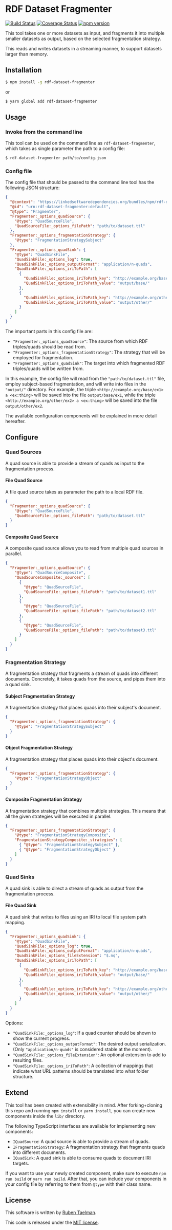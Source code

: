 # RDF Dataset Fragmenter

[![Build Status](https://travis-ci.com/rubensworks/rdf-dataset-fragmenter.js.svg?branch=master)](https://travis-ci.com/rubensworks/rdf-dataset-fragmenter.js)
[![Coverage Status](https://coveralls.io/repos/github/rubensworks/rdf-dataset-fragmenter.js/badge.svg?branch=master)](https://coveralls.io/github/rubensworks/rdf-dataset-fragmenter.js?branch=master)
[![npm version](https://badge.fury.io/js/rdf-dataset-fragmenter.svg)](https://www.npmjs.com/package/rdf-dataset-fragmenter)

This tool takes one or more datasets as input,
and fragments it into multiple smaller datasets as output,
based on the selected fragmentation strategy.

This reads and writes datasets in a streaming manner,
to support datasets larger than memory.

## Installation

```bash
$ npm install -g rdf-dataset-fragmenter
```
or
```bash
$ yarn global add rdf-dataset-fragmenter
```

## Usage

### Invoke from the command line

This tool can be used on the command line as `rdf-dataset-fragmenter`,
which takes as single parameter the path to a config file:

```bash
$ rdf-dataset-fragmenter path/to/config.json
```

### Config file

The config file that should be passed to the command line tool has the following JSON structure:

```json
{
  "@context": "https://linkedsoftwaredependencies.org/bundles/npm/rdf-dataset-fragmenter/^1.0.0/components/context.jsonld",
  "@id": "urn:rdf-dataset-fragmenter:default",
  "@type": "Fragmenter",
  "Fragmenter:_options_quadSource": {
    "@type": "QuadSourceFile",
    "QuadSourceFile:_options_filePath": "path/to/dataset.ttl"
  },
  "Fragmenter:_options_fragmentationStrategy": {
    "@type": "FragmentationStrategySubject"
  },
  "Fragmenter:_options_quadSink": {
    "@type": "QuadSinkFile",
    "QuadSinkFile:_options_log": true,
    "QuadSinkFile:_options_outputFormat": "application/n-quads",
    "QuadSinkFile:_options_iriToPath": [
      {
        "QuadSinkFile:_options_iriToPath_key": "http://example.org/base/",
        "QuadSinkFile:_options_iriToPath_value": "output/base/"
      },
      {
        "QuadSinkFile:_options_iriToPath_key": "http://example.org/other/",
        "QuadSinkFile:_options_iriToPath_value": "output/other/"
      }
    ]
  }
}
```

The important parts in this config file are:
* `"Fragmenter:_options_quadSource"`: The source from which RDF triples/quads should be read from.
* `"Fragmenter:_options_fragmentationStrategy"`: The strategy that will be employed for fragmentation.
* `"Fragmenter:_options_quadSink"`: The target into which fragmented RDF triples/quads will be written from.

In this example, the config file will read from the `"path/to/dataset.ttl"` file,
employ subject-based fragmentation, and will write into files in the `"output/"` directory.
For example, the triple `<http://example.org/base/ex1> a <ex:thing>` will be saved into the file `output/base/ex1`,
while the triple `<http://example.org/other/ex2> a <ex:thing>` will be saved into the file `output/other/ex2`.

The available configuration components will be explained in more detail hereafter.

## Configure

### Quad Sources

A quad source is able to provide a stream of quads as input to the fragmentation process.

#### File Quad Source

A file quad source takes as parameter the path to a local RDF file.

```json
{
  "Fragmenter:_options_quadSource": {
    "@type": "QuadSourceFile",
    "QuadSourceFile:_options_filePath": "path/to/dataset.ttl"
  }
}
```

#### Composite Quad Source

A composite quad source allows you to read from multiple quad sources in parallel.

```json
{
  "Fragmenter:_options_quadSource": {
    "@type": "QuadSourceComposite",
    "QuadSourceComposite:_sources": [
      {
        "@type": "QuadSourceFile",
        "QuadSourceFile:_options_filePath": "path/to/dataset1.ttl"
      },
      {
        "@type": "QuadSourceFile",
        "QuadSourceFile:_options_filePath": "path/to/dataset2.ttl"
      },
      {
        "@type": "QuadSourceFile",
        "QuadSourceFile:_options_filePath": "path/to/dataset3.ttl"
      }
    ]
  }
}
```

### Fragmentation Strategy

A fragmentation strategy that fragments a stream of quads into different documents.
Concretely, it takes quads from the source, and pipes them into a quad sink.

#### Subject Fragmentation Strategy

A fragmentation strategy that places quads into their subject's document.

```json
{
  "Fragmenter:_options_fragmentationStrategy": {
    "@type": "FragmentationStrategySubject"
  }
}
```

#### Object Fragmentation Strategy

A fragmentation strategy that places quads into their object's document.

```json
{
  "Fragmenter:_options_fragmentationStrategy": {
    "@type": "FragmentationStrategyObject"
  }
}
```

#### Composite Fragmentation Strategy

A fragmentation strategy that combines multiple strategies.
This means that all the given strategies will be executed in parallel.

```json
{
  "Fragmenter:_options_fragmentationStrategy": {
    "@type": "FragmentationStrategyComposite",
    "FragmentationStrategyComposite:_strategies": [
      { "@type": "FragmentationStrategySubject" },
      { "@type": "FragmentationStrategyObject" }
    ]
  }
}
```

### Quad Sinks

A quad sink is able to direct a stream of quads as output from the fragmentation process.

#### File Quad Sink

A quad sink that writes to files using an IRI to local file system path mapping.

```json
{
  "Fragmenter:_options_quadSink": {
    "@type": "QuadSinkFile",
    "QuadSinkFile:_options_log": true,
    "QuadSinkFile:_options_outputFormat": "application/n-quads",
    "QuadSinkFile:_options_fileExtension": "$.nq",
    "QuadSinkFile:_options_iriToPath": [
      {
        "QuadSinkFile:_options_iriToPath_key": "http://example.org/base/",
        "QuadSinkFile:_options_iriToPath_value": "output/base/"
      },
      {
        "QuadSinkFile:_options_iriToPath_key": "http://example.org/other/",
        "QuadSinkFile:_options_iriToPath_value": "output/other/"
      }
    ]
  }
}
```

Options:
* `"QuadSinkFile:_options_log"`: If a quad counter should be shown to show the current progress.
* `"QuadSinkFile:_options_outputFormat"`: The desired output serialization. (Only `"application/n-quads"` is considered stable at the moment).
* `"QuadSinkFile:_options_fileExtension"`: An optional extension to add to resulting files.
* `"QuadSinkFile:_options_iriToPath"`: A collection of mappings that indicate what URL patterns should be translated into what folder structure.

## Extend

This tool has been created with extensibility in mind.
After forking+cloning this repo and running `npm install` or `yarn install`,
you can create new components inside the `lib/` directory.

The following TypeScript interfaces are available for implementing new components:
* `IQuadSource`: A quad source is able to provide a stream of quads.
* `IFragmentationStrategy`: A fragmentation strategy that fragments quads into different documents.
* `IQuadSink`: A quad sink is able to consume quads to document IRI targets.

If you want to use your newly created component, make sure to execute `npm run build` or `yarn run build`.
After that, you can include your components in your config file by referring to them from `@type` with their class name.

## License
This software is written by [Ruben Taelman](http://rubensworks.net/).

This code is released under the [MIT license](http://opensource.org/licenses/MIT).
